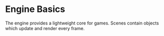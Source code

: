 # Engine Basics

The engine provides a lightweight core for games. Scenes contain objects which update and render every frame.
